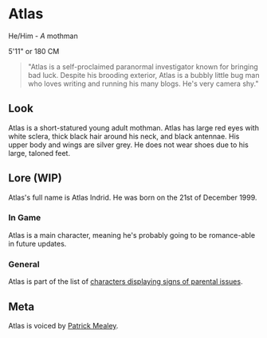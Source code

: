 # Atlas
He/Him - *A* mothman

5'11" or 180 CM

> "Atlas is a self-proclaimed paranormal investigator known for bringing bad luck. Despite his brooding exterior, Atlas is a bubbly little bug man who loves writing and running his many blogs. He's very camera shy."

## Look
Atlas is a short-statured young adult mothman. Atlas has large red eyes with white sclera, thick black hair around his neck, and black antennae. His upper body and wings are silver grey. He does not wear shoes due to his large, taloned feet. 

## Lore (WIP)
Atlas's full name is Atlas Indrid. He was born on the 21st of December 1999.
### In Game
Atlas is a main character, meaning he's probably going to be romance-able in future updates.
### General
Atlas is part of the list of [characters displaying signs of parental issues](../Story/Silly/parent-issues.md#Robyn).
## Meta
Atlas is voiced by [Patrick Mealey](https://x.com/PatMikeVA).
